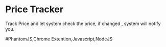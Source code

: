 # Price Tracker

Track Price and let system check the price, if changed , system will notify you.

#PhantomJS,Chrome Extention,Javascript,NodeJS
